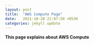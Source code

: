 ```yaml
---
layout: post
title:  "AWS Compute Page"
date:   2021-10-20 21:07:50 +0530
categories: jekyll update
---
```


**This page explains about AWS Compute**